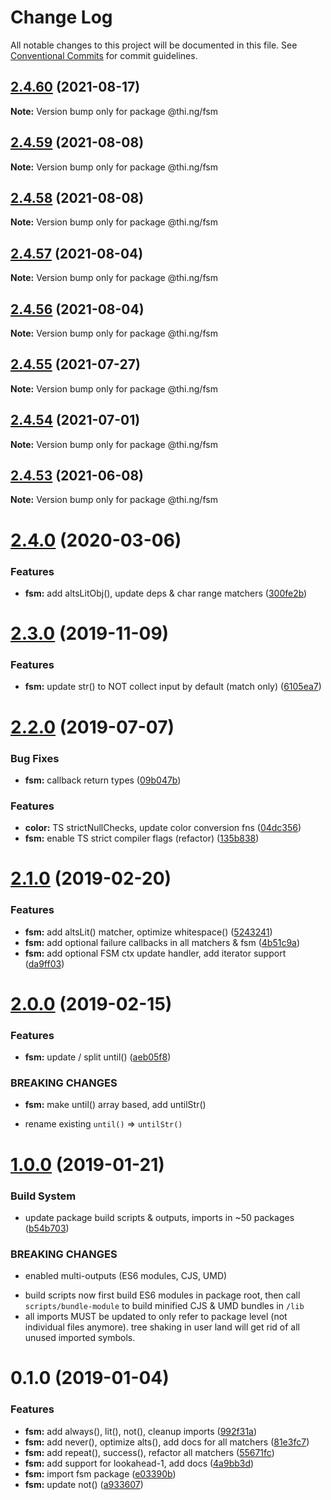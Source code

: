 # Change Log

All notable changes to this project will be documented in this file.
See [Conventional Commits](https://conventionalcommits.org) for commit guidelines.

## [2.4.60](https://github.com/thi-ng/umbrella/compare/@thi.ng/fsm@2.4.59...@thi.ng/fsm@2.4.60) (2021-08-17)

**Note:** Version bump only for package @thi.ng/fsm





## [2.4.59](https://github.com/thi-ng/umbrella/compare/@thi.ng/fsm@2.4.58...@thi.ng/fsm@2.4.59) (2021-08-08)

**Note:** Version bump only for package @thi.ng/fsm





## [2.4.58](https://github.com/thi-ng/umbrella/compare/@thi.ng/fsm@2.4.57...@thi.ng/fsm@2.4.58) (2021-08-08)

**Note:** Version bump only for package @thi.ng/fsm





## [2.4.57](https://github.com/thi-ng/umbrella/compare/@thi.ng/fsm@2.4.56...@thi.ng/fsm@2.4.57) (2021-08-04)

**Note:** Version bump only for package @thi.ng/fsm





## [2.4.56](https://github.com/thi-ng/umbrella/compare/@thi.ng/fsm@2.4.55...@thi.ng/fsm@2.4.56) (2021-08-04)

**Note:** Version bump only for package @thi.ng/fsm





## [2.4.55](https://github.com/thi-ng/umbrella/compare/@thi.ng/fsm@2.4.54...@thi.ng/fsm@2.4.55) (2021-07-27)

**Note:** Version bump only for package @thi.ng/fsm





## [2.4.54](https://github.com/thi-ng/umbrella/compare/@thi.ng/fsm@2.4.53...@thi.ng/fsm@2.4.54) (2021-07-01)

**Note:** Version bump only for package @thi.ng/fsm





## [2.4.53](https://github.com/thi-ng/umbrella/compare/@thi.ng/fsm@2.4.52...@thi.ng/fsm@2.4.53) (2021-06-08)

**Note:** Version bump only for package @thi.ng/fsm





# [2.4.0](https://github.com/thi-ng/umbrella/compare/@thi.ng/fsm@2.3.7...@thi.ng/fsm@2.4.0) (2020-03-06)


### Features

* **fsm:** add altsLitObj(), update deps & char range matchers ([300fe2b](https://github.com/thi-ng/umbrella/commit/300fe2bf6a814f3822a2173576c8ab7b76d3f4bb))





# [2.3.0](https://github.com/thi-ng/umbrella/compare/@thi.ng/fsm@2.2.5...@thi.ng/fsm@2.3.0) (2019-11-09)

### Features

* **fsm:** update str() to NOT collect input by default (match only) ([6105ea7](https://github.com/thi-ng/umbrella/commit/6105ea7f8a9c99b0117bb6db2396607438c1eb02))

# [2.2.0](https://github.com/thi-ng/umbrella/compare/@thi.ng/fsm@2.1.15...@thi.ng/fsm@2.2.0) (2019-07-07)

### Bug Fixes

* **fsm:** callback return types ([09b047b](https://github.com/thi-ng/umbrella/commit/09b047b))

### Features

* **color:** TS strictNullChecks, update color conversion fns ([04dc356](https://github.com/thi-ng/umbrella/commit/04dc356))
* **fsm:** enable TS strict compiler flags (refactor) ([135b838](https://github.com/thi-ng/umbrella/commit/135b838))

# [2.1.0](https://github.com/thi-ng/umbrella/compare/@thi.ng/fsm@2.0.0...@thi.ng/fsm@2.1.0) (2019-02-20)

### Features

* **fsm:** add altsLit() matcher, optimize whitespace() ([5243241](https://github.com/thi-ng/umbrella/commit/5243241))
* **fsm:** add optional failure callbacks in all matchers & fsm ([4b51c9a](https://github.com/thi-ng/umbrella/commit/4b51c9a))
* **fsm:** add optional FSM ctx update handler, add iterator support ([da9ff03](https://github.com/thi-ng/umbrella/commit/da9ff03))

# [2.0.0](https://github.com/thi-ng/umbrella/compare/@thi.ng/fsm@1.0.4...@thi.ng/fsm@2.0.0) (2019-02-15)

### Features

* **fsm:** update / split until() ([aeb05f8](https://github.com/thi-ng/umbrella/commit/aeb05f8))

### BREAKING CHANGES

* **fsm:** make until() array based, add untilStr()

- rename existing `until()` => `untilStr()`

# [1.0.0](https://github.com/thi-ng/umbrella/compare/@thi.ng/fsm@0.1.0...@thi.ng/fsm@1.0.0) (2019-01-21)

### Build System

* update package build scripts & outputs, imports in ~50 packages ([b54b703](https://github.com/thi-ng/umbrella/commit/b54b703))

### BREAKING CHANGES

* enabled multi-outputs (ES6 modules, CJS, UMD)

- build scripts now first build ES6 modules in package root, then call
  `scripts/bundle-module` to build minified CJS & UMD bundles in `/lib`
- all imports MUST be updated to only refer to package level
  (not individual files anymore). tree shaking in user land will get rid of
  all unused imported symbols.

# 0.1.0 (2019-01-04)

### Features

* **fsm:** add always(), lit(), not(), cleanup imports ([992f31a](https://github.com/thi-ng/umbrella/commit/992f31a))
* **fsm:** add never(), optimize alts(), add docs for all matchers ([81e3fc7](https://github.com/thi-ng/umbrella/commit/81e3fc7))
* **fsm:** add repeat(), success(), refactor all matchers ([55671fc](https://github.com/thi-ng/umbrella/commit/55671fc))
* **fsm:** add support for lookahead-1, add docs ([4a9bb3d](https://github.com/thi-ng/umbrella/commit/4a9bb3d))
* **fsm:** import fsm package ([e03390b](https://github.com/thi-ng/umbrella/commit/e03390b))
* **fsm:** update not() ([a933607](https://github.com/thi-ng/umbrella/commit/a933607))
